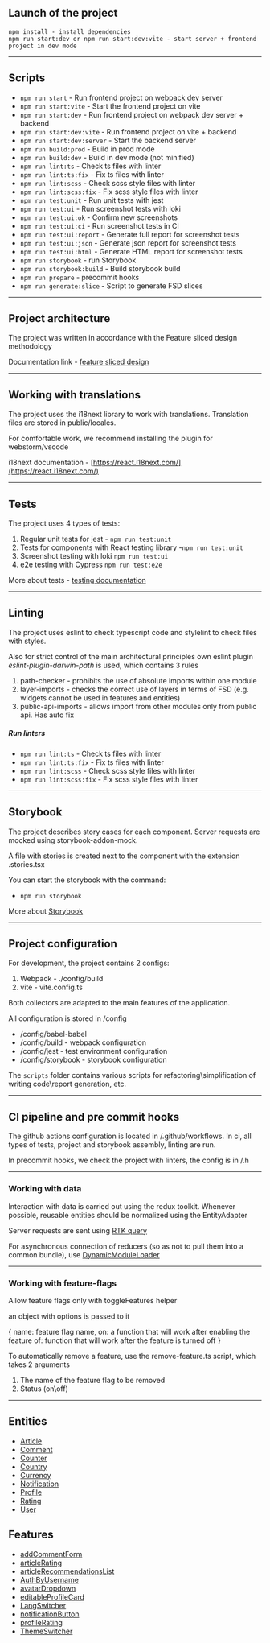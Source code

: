 ## Launch of the project

```
npm install - install dependencies
npm run start:dev or npm run start:dev:vite - start server + frontend project in dev mode
```

----

## Scripts

- `npm run start` - Run frontend project on webpack dev server
- `npm run start:vite` - Start the frontend project on vite
- `npm run start:dev` - Run frontend project on webpack dev server + backend
- `npm run start:dev:vite` - Run frontend project on vite + backend
- `npm run start:dev:server` - Start the backend server
- `npm run build:prod` - Build in prod mode
- `npm run build:dev` - Build in dev mode (not minified)
- `npm run lint:ts` - Check ts files with linter
- `npm run lint:ts:fix` - Fix ts files with linter
- `npm run lint:scss` - Check scss style files with linter
- `npm run lint:scss:fix` - Fix scss style files with linter
- `npm run test:unit` - Run unit tests with jest
- `npm run test:ui` - Run screenshot tests with loki
- `npm run test:ui:ok` - Confirm new screenshots
- `npm run test:ui:ci` - Run screenshot tests in CI
- `npm run test:ui:report` - Generate full report for screenshot tests
- `npm run test:ui:json` - Generate json report for screenshot tests
- `npm run test:ui:html` - Generate HTML report for screenshot tests
- `npm run storybook` - run Storybook
- `npm run storybook:build` - Build storybook build
- `npm run prepare` - precommit hooks
- `npm run generate:slice` - Script to generate FSD slices

----

## Project architecture

The project was written in accordance with the Feature sliced design methodology

Documentation link - [feature sliced design](https://feature-sliced.design/docs/get-started/tutorial)

----

## Working with translations

The project uses the i18next library to work with translations.
Translation files are stored in public/locales.

For comfortable work, we recommend installing the plugin for webstorm/vscode

i18next documentation - [https://react.i18next.com/](https://react.i18next.com/)

----

## Tests

The project uses 4 types of tests:
1) Regular unit tests for jest - `npm run test:unit`
2) Tests for components with React testing library -`npm run test:unit`
3) Screenshot testing with loki `npm run test:ui`
4) e2e testing with Cypress `npm run test:e2e`

More about tests - [testing documentation](/docs/tests.md)

----

## Linting

The project uses eslint to check typescript code and stylelint to check files with styles.

Also for strict control of the main architectural principles
own eslint plugin *eslint-plugin-darwin-path* is used,
which contains 3 rules
1) path-checker - prohibits the use of absolute imports within one module
2) layer-imports - checks the correct use of layers in terms of FSD
   (e.g. widgets cannot be used in features and entities)
3) public-api-imports - allows import from other modules only from public api. Has auto fix

##### Run linters
- `npm run lint:ts` - Check ts files with linter
- `npm run lint:ts:fix` - Fix ts files with linter
- `npm run lint:scss` - Check scss style files with linter
- `npm run lint:scss:fix` - Fix scss style files with linter

----
## Storybook

The project describes story cases for each component.
Server requests are mocked using storybook-addon-mock.

A file with stories is created next to the component with the extension .stories.tsx

You can start the storybook with the command:
- `npm run storybook`

More about [Storybook](/docs/storybook.md)

----

## Project configuration

For development, the project contains 2 configs:
1. Webpack - ./config/build
2. vite - vite.config.ts

Both collectors are adapted to the main features of the application.

All configuration is stored in /config
- /config/babel-babel
- /config/build - webpack configuration
- /config/jest - test environment configuration
- /config/storybook - storybook configuration

The `scripts` folder contains various scripts for refactoring\simplification of writing code\report generation, etc.

----

## CI pipeline and pre commit hooks

The github actions configuration is located in /.github/workflows.
In ci, all types of tests, project and storybook assembly, linting are run.

In precommit hooks, we check the project with linters, the config is in /.h

----

### Working with data

Interaction with data is carried out using the redux toolkit.
Whenever possible, reusable entities should be normalized using the EntityAdapter

Server requests are sent using [RTK query](/src/shared/api/rtkApi.ts)

For asynchronous connection of reducers (so as not to pull them into a common bundle), use
[DynamicModuleLoader](/src/shared/lib/components/DynamicModuleLoader/DynamicModuleLoader.tsx)

----

### Working with feature-flags

Allow feature flags only with toggleFeatures helper

an object with options is passed to it

{
   name: feature flag name,
   on: a function that will work after enabling the feature
   of: function that will work after the feature is turned off
}

To automatically remove a feature, use the remove-feature.ts script,
which takes 2 arguments
1. The name of the feature flag to be removed
2. Status (on\off)

----

## Entities

- [Article](/src/entities/Article)
- [Comment](/src/entities/Comment)
- [Counter](/src/entities/Counter)
- [Country](/src/entities/Country)
- [Currency](/src/entities/Currency)
- [Notification](/src/entities/Notification)
- [Profile](/src/entities/Profile)
- [Rating](/src/entities/Rating)
- [User](/src/entities/User)

## Features

- [addCommentForm](/src/features/addCommentForm)
- [articleRating](/src/features/articleRating)
- [articleRecommendationsList](/src/features/articleRecommendationsList)
- [AuthByUsername](/src/features/AuthByUsername)
- [avatarDropdown](/src/features/avatarDropdown)
- [editableProfileCard](/src/features/editableProfileCard)
- [LangSwitcher](/src/features/LangSwitcher)
- [notificationButton](/src/features/notificationButton)
- [profileRating](/src/features/profileRating)
- [ThemeSwitcher](/src/features/ThemeSwitcher)